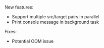 New features:

- Support multiple src/target pairs in parallel
- Print console message in background task

Fixes:

- Potential OOM issue